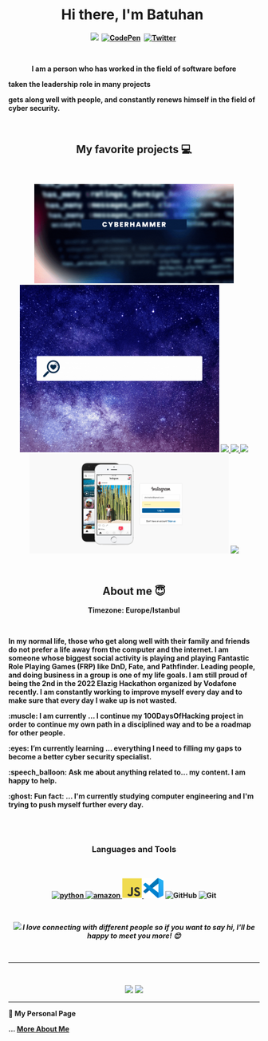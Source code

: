 
<p>
  <h1 align="center"><b>Hi there, I'm Batuhan <img src="https://c.tenor.com/5ry-200hErMAAAAd/hacker-hacker-man.gif" alt="" width="30"></h1>
</p>
<p align="center">
<a href="https://github.com/Batuhanaydn"><img src="https://img.shields.io/badge/Github-CC6699?style=for-the-badge&logoColor=white alt="Portfolio" /></a>&nbsp;
<a href="https://twitter.com/Telumak"><img src="https://img.shields.io/badge/Twitter-000000?style=for-the-badge&logo=codepen&logoColor=white" alt="CodePen" /></a>&nbsp;
<a href="https://www.linkedin.com/in/batuhan-ayd%C4%B1n/"><img src="https://img.shields.io/badge/Linkedlin-1DA1F2?style=for-the-badge&logo=twitter&logoColor=white" alt="Twitter" /></a>&nbsp;
</p>
<br />

<p align="center">I am a person who has worked in the field of software before</p>
<p>taken
the leadership role in many projects</p>
<p>gets along well with people, and
constantly renews himself in the field of cyber security.</p>
<br />

<h2 align="center">My favorite projects 💻</h2>
<br />

<p align="center">
  <img width="400" src="https://raw.githubusercontent.com/Batuhanaydn/CyberHammer/CyberHammer/src/CyberHammer-banner.gif" />
  <img width="400" src="https://raw.githubusercontent.com/Batuhanaydn/FaSearch/main/FaSearch_banner.gif?token=GHSAT0AAAAAABTCMAYHHMSTMIN7T2CZMQC4YS3LJSQ" />
 <a href="https://github.com/Batuhanaydn/CyberHammer">
  <img align="https://github.com/Batuhanaydn/CyberHammer" src="https://github-readme-stats.vercel.app/api/pin/?username=Batuhanaydn&repo=CyberHammer&theme=tokyonight" />
</a>
  <a href="https://github.com/Batuhanaydn/FaSearch">
  <img align="https://github.com/Batuhanaydn/FaSearch" src="https://github-readme-stats.vercel.app/api/pin/?username=Batuhanaydn&repo=FaSearch&theme=tokyonight" />
</a>
  <img width="400" src="https://raw.githubusercontent.com/Batuhanaydn/100DaysOfHacking/main/100DaysOfHacking_banner.gif" />
  <img width="400" src="https://github.com/YuriDevAT/instagram-clone/blob/main/thumbnail-instagram.png" />
  <a href="https://github.com/Batuhanaydn/100DaysOfHacking">
  <img align="" src="https://github-readme-stats.vercel.app/api/pin/?username=Batuhanaydn&repo=100DaysOfHacking&theme=tokyonight" />
</a>

</p>

<br />

<h2 align="center">About me 😇</h2>
<p align="center">
Timezone: Europe/Istanbul
</p>
<br />
<p>In my normal life, those who get along well with their family and friends do not prefer a life away from the computer and the internet. I am someone whose biggest social activity is playing and playing Fantastic Role Playing Games (FRP) like DnD, Fate, and Pathfinder. Leading people, and doing business in a group is one of my life goals. I am still proud of being the 2nd in the 2022 Elazig Hackathon organized by Vodafone recently. I am constantly working to improve myself every day and to make sure that every day I wake up is not wasted.</p>

<p>:muscle: I am currently ... I continue my 100DaysOfHacking project in order to continue my own path in a disciplined way and to be a roadmap for other people.</p>
<p>:eyes: I’m currently learning ... everything I need to filling my gaps to become a better cyber security specialist.</p>
<p>:speech_balloon: Ask me about anything related to... my content. I am happy to help.</p>
<p>:ghost: Fun fact: ... I'm currently studying computer engineering and I'm trying to push myself further every day. </p>

<br />
<br />
<p>
<h3 align="center"> Languages and Tools</h3>
</p>
<br />
<p align="center">
<a href="https://docs.python.org/3/" target="_blank"> <img src="https://cdn.jsdelivr.net/gh/devicons/devicon/icons/python/python-original-wordmark.svg" alt="python" width="40" height="40"/> </a>
<a href="https://aws.amazon.com/en/training/" target="_blank"> <img src="https://cdn.jsdelivr.net/gh/devicons/devicon/icons/amazonwebservices/amazonwebservices-original-wordmark.svg" alt="amazon" width="40" height="40"/> </a>
<a href="https://developer.mozilla.org/en-US/docs/Web/JavaScript" target="_blank"> <img src="https://raw.githubusercontent.com/devicons/devicon/master/icons/javascript/javascript-original.svg" alt="javascript" width="40" height="40"/> </a>
<img alt="Visual Studio Code" width="40px" src="https://raw.githubusercontent.com/github/explore/80688e429a7d4ef2fca1e82350fe8e3517d3494d/topics/visual-studio-code/visual-studio-code.png" />
<img alt="GitHub" width="40px" src="https://raw.githubusercontent.com/jmnote/z-icons/master/svg/github.svg" />
<img alt="Git" width="40px" src="https://raw.githubusercontent.com/jmnote/z-icons/master/svg/git.svg" />
   </p>
<br />
<p align="center">
<img src="https://media.giphy.com/media/LnQjpWaON8nhr21vNW/giphy.gif" width="60"> <em><b>I love connecting with different people</b> so if you want to say <b>hi, I'll be happy to meet you more!</b> 😊</em>
</p>
<br />

---

<br />
<p align="center">
<img src="https://github-readme-stats.vercel.app/api?username=Batuhanaydn&theme=radical&show_icons=true" width="410"/>
<img src="https://github-readme-stats.vercel.app/api/top-langs/?username=Batuhanaydn&layout=compact&theme=radical" width="400" />
</p>

---

📕 **My Personal Page**

... [More About Me](https://batuhanaydn.github.io/)
